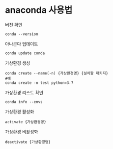 # anaconda 사용법

버전 확인
```
conda --version
```

아나콘다 업데이트
```
conda update conda
```

가상환경 생성
```
conda create --name(-n) {가상환경명} {설치할 패키지}
#예
conda create -n test python=3.7
```

가상환경 리스트 확인
```
conda info --envs
```

가상환경 활성화
```
activate {가상환경명}
```

가상환경 비활성화
```
deactivate {가상환경명}
```
